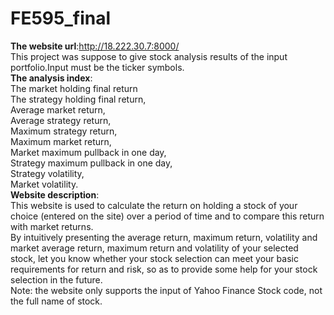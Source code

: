 # FE595_final
**The website url**:http://18.222.30.7:8000/  
This project was suppose to give stock analysis results of the input portfolio.Input must be the ticker symbols.    
**The analysis index**:   
The market holding final return  
The strategy holding final return,    
Average market return,    
Average strategy return,    
Maximum strategy return,    
Maximum market return,    
Market maximum pullback in one day,    
Strategy maximum pullback in one day,    
Strategy volatility,    
Market volatility.   
**Website description**:  
This website is used to calculate the return on holding a stock of your choice (entered on the site) over a period of time and to compare this return with market returns.  
By intuitively presenting the average return, maximum return, volatility and market average return, maximum return and volatility of your selected stock, let you know whether your stock selection can meet your basic requirements for return and risk, so as to provide some help for your stock selection in the future.  
Note: the website only supports the input of Yahoo Finance Stock code, not the full name of stock.
